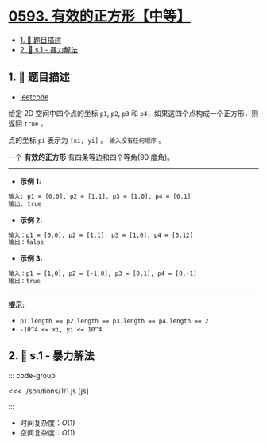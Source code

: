 # [0593. 有效的正方形【中等】](https://github.com/tnotesjs/TNotes.leetcode/tree/main/notes/0593.%20%E6%9C%89%E6%95%88%E7%9A%84%E6%AD%A3%E6%96%B9%E5%BD%A2%E3%80%90%E4%B8%AD%E7%AD%89%E3%80%91)

<!-- region:toc -->

- [1. 📝 题目描述](#1--题目描述)
- [2. 🎯 s.1 - 暴力解法](#2--s1---暴力解法)

<!-- endregion:toc -->

## 1. 📝 题目描述

- [leetcode](https://leetcode.cn/problems/valid-square/)

给定 2D 空间中四个点的坐标 `p1`, `p2`, `p3` 和 `p4`，如果这四个点构成一个正方形，则返回 `true` 。

点的坐标 `pi` 表示为 `[xi, yi]` 。 `输入没有任何顺序` 。

一个 **有效的正方形** 有四条等边和四个等角(90 度角)。

---

- **示例 1:**

```txt
输入: p1 = [0,0], p2 = [1,1], p3 = [1,0], p4 = [0,1]
输出: true
```

- **示例 2:**

```txt
输入：p1 = [0,0], p2 = [1,1], p3 = [1,0], p4 = [0,12]
输出：false
```

- **示例 3:**

```txt
输入：p1 = [1,0], p2 = [-1,0], p3 = [0,1], p4 = [0,-1]
输出：true
```

---

**提示:**

- `p1.length == p2.length == p3.length == p4.length == 2`
- `-10^4 <= xi, yi <= 10^4`

## 2. 🎯 s.1 - 暴力解法

::: code-group

<<< ./solutions/1/1.js [js]

:::

- 时间复杂度：$O(1)$
- 空间复杂度：$O(1)$
